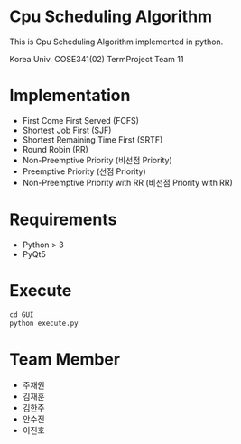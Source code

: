 # Cpu Scheduling Algorithm
This is Cpu Scheduling Algorithm implemented in python.

Korea Univ. COSE341(02) TermProject Team 11

# Implementation
+ First Come First Served (FCFS)
+ Shortest Job First (SJF)
+ Shortest Remaining Time First (SRTF)
+ Round Robin (RR)
+ Non-Preemptive Priority (비선점 Priority)
+ Preemptive Priority (선점 Priority)
+ Non-Preemptive Priority with RR (비선점 Priority with RR)

# Requirements
+ Python > 3
+ PyQt5

# Execute
```python
cd GUI
python execute.py
```

# Team Member
+ 주재원
+ 김재훈
+ 김한주
+ 안수진
+ 이진호
